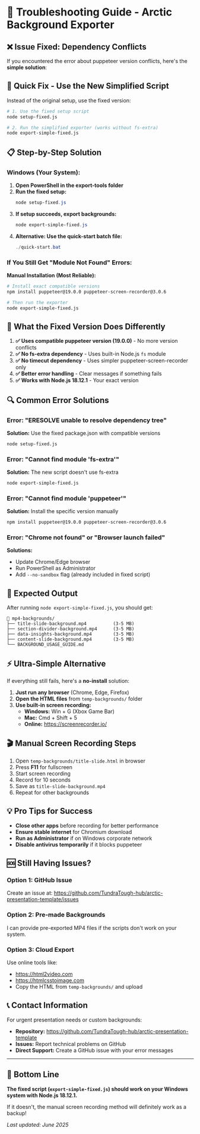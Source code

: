 # 🔧 Troubleshooting Guide - Arctic Background Exporter

## ❌ **Issue Fixed: Dependency Conflicts**

If you encountered the error about puppeteer version conflicts, here's the **simple solution**:

## 🚀 **Quick Fix - Use the New Simplified Script**

Instead of the original setup, use the fixed version:

```bash
# 1. Use the fixed setup script
node setup-fixed.js

# 2. Run the simplified exporter (works without fs-extra)
node export-simple-fixed.js
```

## 📋 **Step-by-Step Solution**

### **Windows (Your System):**

1. **Open PowerShell in the export-tools folder**
2. **Run the fixed setup:**
   ```powershell
   node setup-fixed.js
   ```
3. **If setup succeeds, export backgrounds:**
   ```powershell
   node export-simple-fixed.js
   ```
4. **Alternative: Use the quick-start batch file:**
   ```powershell
   ./quick-start.bat
   ```

### **If You Still Get "Module Not Found" Errors:**

**Manual Installation (Most Reliable):**
```bash
# Install exact compatible versions
npm install puppeteer@19.0.0 puppeteer-screen-recorder@3.0.6

# Then run the exporter
node export-simple-fixed.js
```

## 🎯 **What the Fixed Version Does Differently**

1. **✅ Uses compatible puppeteer version (19.0.0)** - No more version conflicts
2. **✅ No fs-extra dependency** - Uses built-in Node.js `fs` module
3. **✅ No timecut dependency** - Uses simpler puppeteer-screen-recorder only
4. **✅ Better error handling** - Clear messages if something fails
5. **✅ Works with Node.js 18.12.1** - Your exact version

## 🔍 **Common Error Solutions**

### **Error: "ERESOLVE unable to resolve dependency tree"**
**Solution:** Use the fixed package.json with compatible versions
```bash
node setup-fixed.js
```

### **Error: "Cannot find module 'fs-extra'"**
**Solution:** The new script doesn't use fs-extra
```bash
node export-simple-fixed.js
```

### **Error: "Cannot find module 'puppeteer'"**
**Solution:** Install the specific version manually
```bash
npm install puppeteer@19.0.0 puppeteer-screen-recorder@3.0.6
```

### **Error: "Chrome not found" or "Browser launch failed"**
**Solutions:**
- Update Chrome/Edge browser
- Run PowerShell as Administrator
- Add `--no-sandbox` flag (already included in fixed script)

## 📁 **Expected Output**

After running `node export-simple-fixed.js`, you should get:

```
📁 mp4-backgrounds/
├── title-slide-background.mp4          (3-5 MB)
├── section-divider-background.mp4      (3-5 MB)  
├── data-insights-background.mp4        (3-5 MB)
├── content-slide-background.mp4        (3-5 MB)
└── BACKGROUND_USAGE_GUIDE.md
```

## ⚡ **Ultra-Simple Alternative**

If everything still fails, here's a **no-install** solution:

1. **Just run any browser** (Chrome, Edge, Firefox)
2. **Open the HTML files** from `temp-backgrounds/` folder
3. **Use built-in screen recording:**
   - **Windows:** Win + G (Xbox Game Bar)
   - **Mac:** Cmd + Shift + 5
   - **Online:** https://screenrecorder.io/

## 🎬 **Manual Screen Recording Steps**

1. Open `temp-backgrounds/title-slide.html` in browser
2. Press **F11** for fullscreen
3. Start screen recording
4. Record for 10 seconds
5. Save as `title-slide-background.mp4`
6. Repeat for other backgrounds

## 💡 **Pro Tips for Success**

- **Close other apps** before recording for better performance
- **Ensure stable internet** for Chromium download
- **Run as Administrator** if on Windows corporate network
- **Disable antivirus temporarily** if it blocks puppeteer

## 🆘 **Still Having Issues?**

### **Option 1: GitHub Issue**
Create an issue at: https://github.com/TundraTough-hub/arctic-presentation-template/issues

### **Option 2: Pre-made Backgrounds**
I can provide pre-exported MP4 files if the scripts don't work on your system.

### **Option 3: Cloud Export**
Use online tools like:
- https://html2video.com
- https://htmlcsstoimage.com
- Copy the HTML from `temp-backgrounds/` and upload

## 📞 **Contact Information**

For urgent presentation needs or custom backgrounds:
- **Repository:** https://github.com/TundraTough-hub/arctic-presentation-template
- **Issues:** Report technical problems on GitHub
- **Direct Support:** Create a GitHub issue with your error messages

---

## 🎯 **Bottom Line**

**The fixed script (`export-simple-fixed.js`) should work on your Windows system with Node.js 18.12.1.** 

If it doesn't, the manual screen recording method will definitely work as a backup!

*Last updated: June 2025*